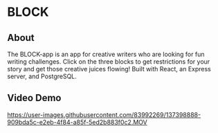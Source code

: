 # BLOCK

## About

The BLOCK-app is an app for creative writers who are looking for fun writing challenges. Click on the three blocks to get restrictions for your story and get those creative juices flowing! Built with React, an Express server, and PostgreSQL.

## Video Demo




https://user-images.githubusercontent.com/83992269/137398888-909bda5c-e2eb-4f84-a85f-5ed2b883f0c2.MOV



